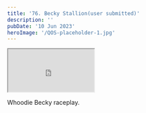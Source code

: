 ```yaml
---
title: '76. Becky Stallion(user submitted)'
description: ''
pubDate: '10 Jun 2023'
heroImage: '/QOS-placeholder-1.jpg'
---
```

<iframe src="https://drive.google.com/file/d/1FDIsLmZrDBDXWAqkEZfEwAf6GZ8lL6Cz/preview" width="200" height="100" allow="autoplay" allowfullscreen="allowfullscreen"></iframe>

Whoodie Becky raceplay.